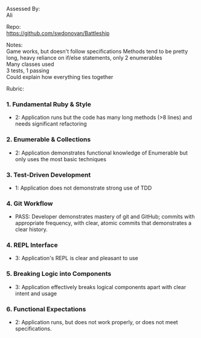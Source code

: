 Assessed By:  
Ali  

Repo:  
https://github.com/swdonovan/Battleship

Notes:  
Game works, but doesn't follow specifications
Methods tend to be pretty long, heavy reliance on if/else statements, only 2 enumerables  
Many classes used  
3 tests, 1 passing  
Could explain how everything ties together  


Rubric:

### 1. Fundamental Ruby & Style

* 2:  Application runs but the code has many long methods (>8 lines) and needs significant refactoring

### 2. Enumerable & Collections

* 2: Application demonstrates functional knowledge of Enumerable but only uses the most basic techniques

### 3. Test-Driven Development

* 1: Application does not demonstrate strong use of TDD

### 4. Git Workflow

* PASS:  Developer demonstrates mastery of git and GitHub; commits with appropriate frequency, with clear, atomic commits that demonstrates a clear history.

### 4. REPL Interface

* 3: Application's REPL is clear and pleasant to use

### 5. Breaking Logic into Components

* 3: Application effectively breaks logical components apart with clear intent and usage

### 6. Functional Expectations

* 2: Application runs, but does not work properly, or does not meet specifications.
